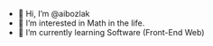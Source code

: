 - 👋 Hi, I’m @aibozlak
- 👀 I’m interested in Math in the life.
- 🌱 I’m currently learning Software (Front-End Web)



<!---
aibozlak/aibozlak is a ✨ special ✨ repository because its `README.md` (this file) appears on your GitHub profile.
You can click the Preview link to take a look at your changes.
--->
